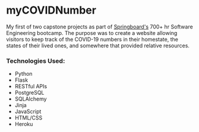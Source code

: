 # myCOVIDNumber
My first of two capstone projects as part of [Springboard's](https://www.springboard.com/) 700+ hr Software Engineering bootcamp. The purpose was to create a website allowing visitors to keep track of the COVID-19 numbers in their homestate, the states of their lived ones, and somewhere that provided relative resources.

### Technologies Used:
* Python
* Flask
* RESTful APIs
* PostgreSQL
* SQLAlchemy
* Jinja
* JavaScript
* HTML/CSS
* Heroku 
